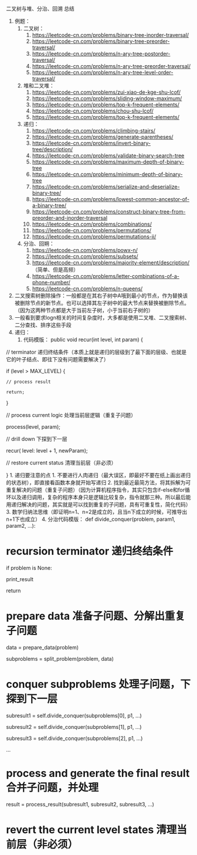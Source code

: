 二叉树与堆、分治、回溯 总结
1. 例题：
    1. 二叉树：
        1. https://leetcode-cn.com/problems/binary-tree-inorder-traversal/
        2. https://leetcode-cn.com/problems/binary-tree-preorder-traversal/
        3. https://leetcode-cn.com/problems/n-ary-tree-postorder-traversal/
        4. https://leetcode-cn.com/problems/n-ary-tree-preorder-traversal/
        5. https://leetcode-cn.com/problems/n-ary-tree-level-order-traversal/
    2. 堆和二叉堆：
        1. https://leetcode-cn.com/problems/zui-xiao-de-kge-shu-lcof/
        2. https://leetcode-cn.com/problems/sliding-window-maximum/
        3. https://leetcode-cn.com/problems/top-k-frequent-elements/
        4. https://leetcode-cn.com/problems/chou-shu-lcof/
        5. https://leetcode-cn.com/problems/top-k-frequent-elements/
    3. 递归：
        1. https://leetcode-cn.com/problems/climbing-stairs/
        2. https://leetcode-cn.com/problems/generate-parentheses/
        3. https://leetcode-cn.com/problems/invert-binary-tree/description/
        4. https://leetcode-cn.com/problems/validate-binary-search-tree
        5. https://leetcode-cn.com/problems/maximum-depth-of-binary-tree
        6. https://leetcode-cn.com/problems/minimum-depth-of-binary-tree
        7. https://leetcode-cn.com/problems/serialize-and-deserialize-binary-tree/
        8. https://leetcode-cn.com/problems/lowest-common-ancestor-of-a-binary-tree/
        9. https://leetcode-cn.com/problems/construct-binary-tree-from-preorder-and-inorder-traversal
        10. https://leetcode-cn.com/problems/combinations/
        11. https://leetcode-cn.com/problems/permutations/
        12. https://leetcode-cn.com/problems/permutations-ii/
    4. 分治、回朔：
        1. https://leetcode-cn.com/problems/powx-n/
        2. https://leetcode-cn.com/problems/subsets/
        3. https://leetcode-cn.com/problems/majority-element/description/ （简单、但是高频）
        4. https://leetcode-cn.com/problems/letter-combinations-of-a-phone-number/
        5. https://leetcode-cn.com/problems/n-queens/
2. 二叉搜索树删除操作：一般都是在其右子树中A哦到最小的节点，作为替换该被删除节点的新节点。也可以选择其左子树中的最大节点来替换被删除节点。（因为这两种节点都是大于当前左子树，小于当前右子树的）
3. 一般看到要求logn相关的时间复杂度时，大多都是使用二叉堆、二叉搜索树、二分查找、排序这些手段
4. 递归：
    1. 代码模版：
public void recur(int level, int param) { 



  // terminator  递归终结条件（本质上就是递归的层级到了最下面的层级、也就是它的叶子结点、即往下没有问题需要解决了）

  if (level > MAX_LEVEL) {  

    // process result 

    return; 

  } 



  // process current logic   处理当前层逻辑（重复子问题）
 
  process(level, param); 



  // drill down        下探到下一层

  recur( level: level + 1, newParam); 



  // restore current status    清理当前层（非必须）

 

}
    1. 递归要注意的点
        1. 不要进行人肉递归（最大误区，即最好不要在纸上画出递归的状态树），即直接看函数本身就开始写递归
        2. 找到最近最简方法，将其拆解为可重复解决的问题（重复子问题）（因为计算机程序指令，其实只包含if-else和for循环以及递归调用，复杂的程序本身只是逻辑比较复杂，指令就那三种。所以最后能用递归解决的问题，其实就是可以找到重复的子问题，具有可重复性，简化代码）
        3. 数学归纳法思维（即证明n=1、n=2是成立的，且当n下成立的时候，可推导出n+1下也成立）
4. 分治代码模版：
def divide_conquer(problem, param1, param2, ...): 

# recursion terminator      递归终结条件

if problem is None: 

print_result 

return 



# prepare data          准备子问题、分解出重复子问题

data = prepare_data(problem) 

subproblems = split_problem(problem, data) 



# conquer subproblems        处理子问题，下探到下一层   

subresult1 = self.divide_conquer(subproblems[0], p1, ...) 

subresult2 = self.divide_conquer(subproblems[1], p1, ...) 

subresult3 = self.divide_conquer(subproblems[2], p1, ...) 

…



# process and generate the final result     合并子问题，并处理

result = process_result(subresult1, subresult2, subresult3, …)

# revert the current level states        清理当前层（非必须）
